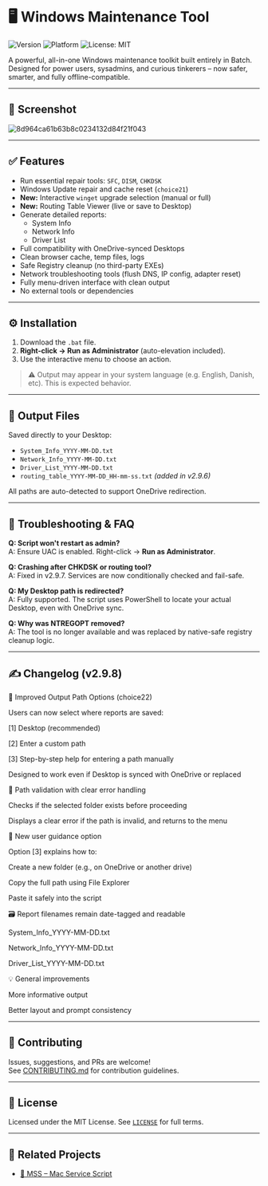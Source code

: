 # 🖥️ Windows Maintenance Tool

![Version](https://img.shields.io/badge/version-v2.9.7-brightgreen)
![Platform](https://img.shields.io/badge/platform-Windows-blue)
![License: MIT](https://img.shields.io/badge/license-MIT-blue)

A powerful, all-in-one Windows maintenance toolkit built entirely in Batch.  
Designed for power users, sysadmins, and curious tinkerers – now safer, smarter, and fully offline-compatible.

---

## 📸 Screenshot
![8d964ca61b63b8c0234132d84f21f043](https://github.com/user-attachments/assets/4082067c-5f3f-491f-bea2-4257617e1c58)

---

## ✅ Features

- Run essential repair tools: `SFC`, `DISM`, `CHKDSK`
- Windows Update repair and cache reset (`choice21`)
- **New:** Interactive `winget` upgrade selection (manual or full)
- **New:** Routing Table Viewer (live or save to Desktop)
- Generate detailed reports:
  - System Info
  - Network Info
  - Driver List
- Full compatibility with OneDrive-synced Desktops
- Clean browser cache, temp files, logs
- Safe Registry cleanup (no third-party EXEs)
- Network troubleshooting tools (flush DNS, IP config, adapter reset)
- Fully menu-driven interface with clean output
- No external tools or dependencies

---

## ⚙️ Installation

1. Download the `.bat` file.
2. **Right-click → Run as Administrator** (auto-elevation included).
3. Use the interactive menu to choose an action.

> ⚠️ Output may appear in your system language (e.g. English, Danish, etc). This is expected behavior.

---

## 📁 Output Files

Saved directly to your Desktop:

- `System_Info_YYYY-MM-DD.txt`
- `Network_Info_YYYY-MM-DD.txt`
- `Driver_List_YYYY-MM-DD.txt`
- `routing_table_YYYY-MM-DD_HH-mm-ss.txt` *(added in v2.9.6)*

All paths are auto-detected to support OneDrive redirection.

---

## 🧪 Troubleshooting & FAQ

**Q: Script won't restart as admin?**  
A: Ensure UAC is enabled. Right-click → **Run as Administrator**.

**Q: Crashing after CHKDSK or routing tool?**  
A: Fixed in v2.9.7. Services are now conditionally checked and fail-safe.

**Q: My Desktop path is redirected?**  
A: Fully supported. The script uses PowerShell to locate your actual Desktop, even with OneDrive sync.

**Q: Why was NTREGOPT removed?**  
A: The tool is no longer available and was replaced by native-safe registry cleanup logic.

---

## ✍️ Changelog (v2.9.8)
📂 Improved Output Path Options (choice22)

Users can now select where reports are saved:

[1] Desktop (recommended)

[2] Enter a custom path

[3] Step-by-step help for entering a path manually

Designed to work even if Desktop is synced with OneDrive or replaced

🧭 Path validation with clear error handling

Checks if the selected folder exists before proceeding

Displays a clear error if the path is invalid, and returns to the menu

📘 New user guidance option

Option [3] explains how to:

Create a new folder (e.g., on OneDrive or another drive)

Copy the full path using File Explorer

Paste it safely into the script

🗃️ Report filenames remain date-tagged and readable

System_Info_YYYY-MM-DD.txt

Network_Info_YYYY-MM-DD.txt

Driver_List_YYYY-MM-DD.txt

💡 General improvements

More informative output

Better layout and prompt consistency

---

## 🤝 Contributing

Issues, suggestions, and PRs are welcome!  
See [CONTRIBUTING.md](CONTRIBUTING.md) for contribution guidelines.

---

## 📜 License

Licensed under the MIT License. See [`LICENSE`](LICENSE) for full terms.

---

## 🔗 Related Projects

- [🍎 MSS – Mac Service Script](https://github.com/ios12checker/MSS-Mac-Service-Script)
